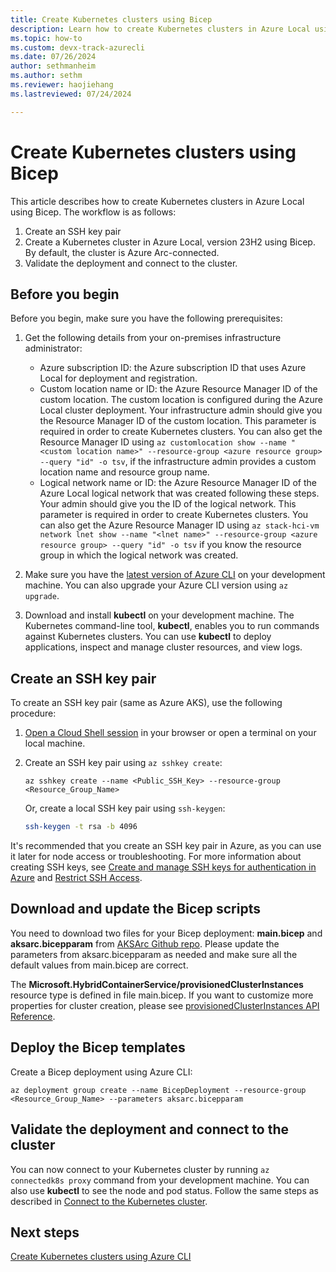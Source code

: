 ```yaml
---
title: Create Kubernetes clusters using Bicep
description: Learn how to create Kubernetes clusters in Azure Local using Bicep.
ms.topic: how-to
ms.custom: devx-track-azurecli
ms.date: 07/26/2024
author: sethmanheim
ms.author: sethm 
ms.reviewer: haojiehang
ms.lastreviewed: 07/24/2024

---
```


# Create Kubernetes clusters using Bicep

This article describes how to create Kubernetes clusters in Azure Local using Bicep. The workflow is as follows:

1. Create an SSH key pair
1. Create a Kubernetes cluster in Azure Local, version 23H2 using Bicep. By default, the cluster is Azure Arc-connected.
1. Validate the deployment and connect to the cluster.

## Before you begin

Before you begin, make sure you have the following prerequisites:

1. Get the following details from your on-premises infrastructure administrator:

   - Azure subscription ID: the Azure subscription ID that uses Azure Local for deployment and registration.
   - Custom location name or ID: the Azure Resource Manager ID of the custom location. The custom location is configured during the Azure Local cluster deployment. Your infrastructure admin should give you the Resource Manager ID of the custom location. This parameter is required in order to create Kubernetes clusters. You can also get the Resource Manager ID using `az customlocation show --name "<custom location name>" --resource-group <azure resource group> --query "id" -o tsv`, if the infrastructure admin provides a custom location name and resource group name.
   - Logical network name or ID: the Azure Resource Manager ID of the Azure Local logical network that was created following these steps. Your admin should give you the ID of the logical network. This parameter is required in order to create Kubernetes clusters. You can also get the Azure Resource Manager ID using `az stack-hci-vm network lnet show --name "<lnet name>" --resource-group <azure resource group> --query "id" -o tsv` if you know the resource group in which the logical network was created.

1. Make sure you have the [latest version of Azure CLI](/cli/azure/install-azure-cli) on your development machine. You can also upgrade your Azure CLI version using `az upgrade`.
1. Download and install **kubectl** on your development machine. The Kubernetes command-line tool, **kubectl**, enables you to run commands against Kubernetes clusters. You can use **kubectl** to deploy applications, inspect and manage cluster resources, and view logs.

## Create an SSH key pair

To create an SSH key pair (same as Azure AKS), use the following procedure:

1. [Open a Cloud Shell session](https://shell.azure.com) in your browser or open a terminal on your local machine.
1. Create an SSH key pair using `az sshkey create`:

   ```azurecli
   az sshkey create --name <Public_SSH_Key> --resource-group <Resource_Group_Name>
   ```

   Or, create a local SSH key pair using `ssh-keygen`:

   ```bash  
   ssh-keygen -t rsa -b 4096
   ```

It's recommended that you create an SSH key pair in Azure, as you can use it later for node access or troubleshooting. For more information about creating SSH keys, see [Create and manage SSH keys for authentication in Azure](/azure/virtual-machines/linux/create-ssh-keys-detailed) and [Restrict SSH Access](restrict-ssh-access.md).

## Download and update the Bicep scripts

You need to download two files for your Bicep deployment: **main.bicep** and **aksarc.bicepparam** from [AKSArc Github repo](https://github.com/Azure/aksArc/tree/main/deploymentTemplates). Please update the parameters from aksarc.bicepparam as needed and make sure all the default values from main.bicep are correct.

The **Microsoft.HybridContainerService/provisionedClusterInstances** resource type is defined in file main.bicep. If you want to customize more properties for cluster creation, please see [provisionedClusterInstances API Reference](/azure/templates/microsoft.hybridcontainerservice/provisionedclusterinstances?pivots=deployment-language-bicep).

## Deploy the Bicep templates

Create a Bicep deployment using Azure CLI:

   ```azurecli
   az deployment group create --name BicepDeployment --resource-group <Resource_Group_Name> --parameters aksarc.bicepparam
   ```

## Validate the deployment and connect to the cluster

You can now connect to your Kubernetes cluster by running `az connectedk8s proxy` command from your development machine. You can also use **kubectl** to see the node and pod status. Follow the same steps as described in [Connect to the Kubernetes cluster](aks-create-clusters-cli.md#connect-to-the-kubernetes-cluster).

## Next steps

[Create Kubernetes clusters using Azure CLI](aks-create-clusters-cli.md)

